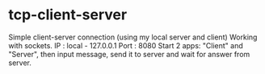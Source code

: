 # tcp-client-server
Simple client-server connection (using my local server and client)
Working with sockets.
IP : local - 127.0.0.1
Port : 8080
Start 2 apps: "Client" and "Server", then input message, send it to server and wait for answer from server.

